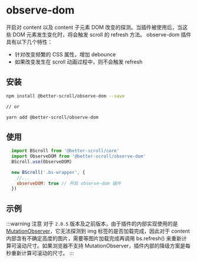 # observe-dom

开启对 content 以及 content 子元素 DOM 改变的探测。当插件被使用后，当这些 DOM 元素发生变化时，将会触发 scroll 的 refresh 方法。 observe-dom 插件具有以下几个特性：

- 针对改变频繁的 CSS 属性，增加 debounce
- 如果改变发生在 scroll 动画过程中，则不会触发 refresh

## 安装

```bash
npm install @better-scroll/observe-dom --save

// or

yarn add @better-scroll/observe-dom
```

## 使用

```js
  import BScroll from '@better-scroll/core'
  import ObserveDOM from '@better-scroll/observe-dom'
  BScroll.use(ObserveDOM)

  new BScroll('.bs-wrapper', {
    //...
    observeDOM: true // 开启 observe-dom 插件
  })
```

## 示例

  <demo qrcode-url="observe-dom/default" :render-code="true">
    <template slot="code-template">
      <<< @/examples/vue/components/observe-dom/default.vue?template
    </template>
    <template slot="code-script">
      <<< @/examples/vue/components/observe-dom/default.vue?script
    </template>
    <template slot="code-style">
      <<< @/examples/vue/components/observe-dom/default.vue?style
    </template>
    <observe-dom-default slot="demo"></observe-dom-default>
  </demo>


:::warning 注意
对于 `2.0.5` 版本及之前版本，由于插件的内部实现使用的是 [MutationObserver](https://developer.mozilla.org/en-US/docs/Web/API/MutationObserver)，它无法探测到 img 标签的是否加载完成，因此对于 content 内部含有不确定高度的图片，需要等图片加载完成再调用 bs.refresh() 来重新计算可滚动尺寸。如果浏览器不支持 MutationObserver，插件内部的降级方案是每秒重新计算可滚动的尺寸。
:::
